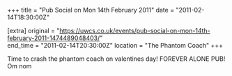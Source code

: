 +++
title = "Pub Social on Mon 14th February 2011"
date = "2011-02-14T18:30:00Z"

[extra]
original = "https://uwcs.co.uk/events/pub-social-on-mon-14th-february-2011-1474489048403/"    
end_time = "2011-02-14T20:30:00Z"
location = "The Phantom Coach"
+++

Time to crash the phantom coach on valentines day\! FOREVER ALONE PUB\! Om nom

